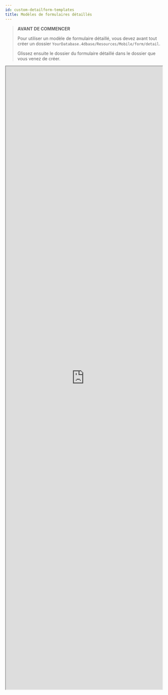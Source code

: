 ```yaml
---
id: custom-detailform-templates
title: Modèles de formulaires détaillés
---
```


> **AVANT DE COMMENCER**
> 
> Pour utiliser un modèle de formulaire détaillé, vous devez avant tout créer un dossier `YourDatabase.4dbase/Resources/Mobile/form/detail`.
> 
> Glissez ensuite le dossier du formulaire détaillé dans le dossier que vous venez de créer.

<div markdown="1">

<iframe src="https://4d-go-mobile.github.io/gallery/#/type/form-detail/picker/0" scrolling="no" height="2000" width="100%">
</iframe>
</div>